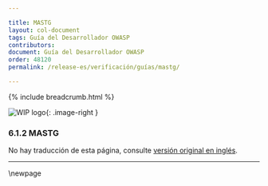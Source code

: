 ```yaml
---

title: MASTG
layout: col-document
tags: Guía del Desarrollador OWASP
contributors:
document: Guía del Desarrollador OWASP
order: 48120
permalink: /release-es/verificación/guías/mastg/

---
```


{% include breadcrumb.html %}

<style type="text/css">
.image-right {
  height: 180px;
  display: block;
  margin-left: auto;
  margin-right: auto;
  float: right;
}
</style>

![WIP logo](../../../assets/images/dg_wip.png "Trabajo en curso"){: .image-right }

### 6.1.2 MASTG

No hay traducción de esta página, consulte [versión original en inglés][release080102].

----

[release080102]: https://github.com/OWASP/www-project-developer-guide/blob/main/release/08-verification/01-guides/02-mastg.md

\newpage
